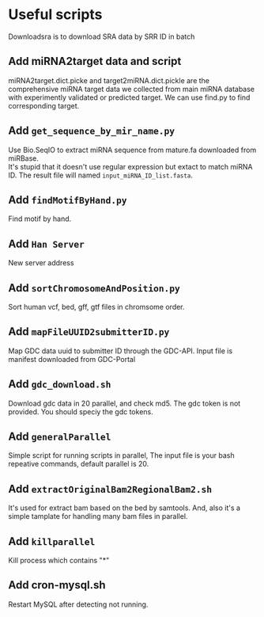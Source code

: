 # Useful scripts
Downloadsra is to download SRA data by SRR ID in batch

## Add miRNA2target data and script
miRNA2target.dict.picke and target2miRNA.dict.pickle are the comprehensive miRNA target data we collected from main miRNA database with experimently validated or predicted target. We can use find.py to find corresponding target.

## Add `get_sequence_by_mir_name.py`
Use Bio.SeqIO to extract miRNA sequence from mature.fa downloaded from miRBase.  
It's stupid that it doesn't use regular expression but extact to match miRNA ID. The result file will named `input_miRNA_ID_list.fasta`.

## Add `findMotifByHand.py`
Find motif by hand.

## Add `Han Server`
New server address

## Add `sortChromosomeAndPosition.py`
Sort human vcf, bed, gff, gtf files in chromsome order.

## Add `mapFileUUID2submitterID.py`
Map GDC data uuid to submitter ID through the GDC-API. Input file is manifest downloaded from GDC-Portal

## Add `gdc_download.sh`
Download gdc data in 20 parallel, and check md5.
The gdc token is not provided. You should speciy the gdc tokens.

## Add `generalParallel`
Simple script for running scripts in parallel, The input file is your bash repeative commands, default parallel is 20. 

## Add `extractOriginalBam2RegionalBam2.sh` 
It's used for extract bam based on the bed by samtools. And, also it's a simple tamplate for handling many bam files in parallel.

## Add `killparallel`
Kill process which contains "*"

## Add cron-mysql.sh
Restart MySQL after detecting not running. 


